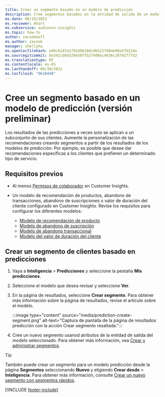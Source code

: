 ```yaml
---
title: Crear un segmento basado en un modelo de predicción
description: Cree segmentos basados en la entidad de salida de un modelo predicción.
ms.date: 09/19/2022
ms.reviewer: mhart
ms.subservice: audience-insights
ms.topic: how-to
author: zacookmsft
ms.author: zacook
manager: shellyha
ms.openlocfilehash: ed9c6247a1f9148628dc9b5217484e98a576224e
ms.sourcegitcommit: be341cb69329e507f527409ac4636c18742777d2
ms.translationtype: HT
ms.contentlocale: es-ES
ms.lasthandoff: 09/30/2022
ms.locfileid: "9610448"
---
```

# <a name="create-a-segment-based-on-a-prediction-model-preview"></a>Cree un segmento basado en un modelo de predicción (versión preliminar)

Los resultados de las predicciones a veces solo se aplican a un subconjunto de sus clientes. Aumente la personalización de las recomendaciones creando segmentos a partir de los resultados de los modelos de predicción. Por ejemplo, es posible que desee dar recomendaciones específicas a los clientes que prefieren un determinado tipo de servicio.

## <a name="prerequisites"></a>Requisitos previos

- Al menos [Permisos de colaborador](permissions.md) en Customer Insights.

- Un modelo de recomendación de productos, abandono de transacciones, abandono de suscripciones o valor de duración del cliente configurado en Customer Insights. Revise los requisitos para configurar los diferentes modelos:

  - [Modelo de recomendación de producto](predict-product-recommendation.md)
  - [Modelo de abandono de suscripción](predict-subscription-churn.md)
  - [Modelo de abandono transaccional](predict-transactional-churn.md)
  - [Modelo del valor de duración del cliente](predict-customer-lifetime-value.md)

## <a name="create-a-customer-segment-based-on-predictions"></a>Crear un segmento de clientes basado en predicciones

1. Vaya a **Inteligencia** > **Predicciones** y seleccione la pestaña **Mis predicciones**.

1. Seleccione el modelo que desea revisar y seleccione **Ver**.

1. En la página de resultados, seleccione **Crear segmento**. Para obtener más información sobre la página de resultados, revise el artículo sobre el modelo.

   :::image type="content" source="media/prediction-create-segment.png" alt-text="Captura de pantalla de la página de resultados predicción con la acción Crear segmento resaltada.":::

1. Cree un nuevo segmento usanod atributos de la entidad de salida del modelo seleccionado. Para obtener más información, vea [Crear y administrar segmentos](segments.md).

> [!TIP]
> También puede crear un segmento para un modelo predicción desde la página **Segmentos** seleccionando **Nuevo** y eligiendo **Crear desde** > **Inteligencia**. Para obtener más información, consulte [Crear un nuevo segmento con segmentos rápidos](segment-quick.md).

[!INCLUDE [footer-include](includes/footer-banner.md)]
